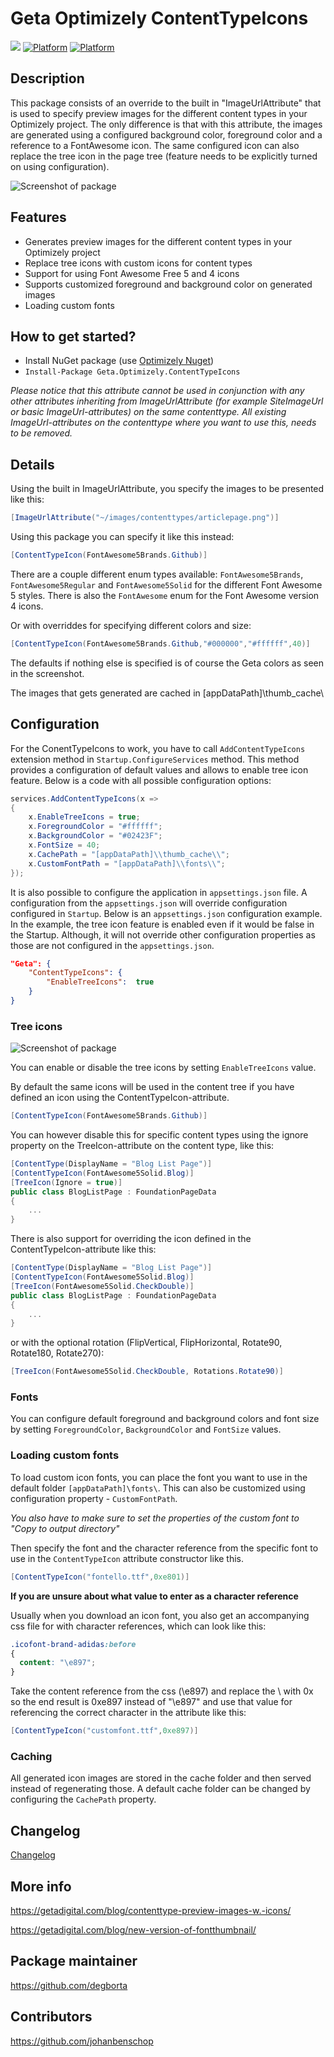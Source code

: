 # Geta Optimizely ContentTypeIcons

![](http://tc.geta.no/app/rest/builds/buildType:(id:GetaPackages_OptimizelyContentTypeIcons_00ci),branch:master/statusIcon)
[![Platform](https://img.shields.io/badge/Platform-.NET%205-blue.svg?style=flat)](https://docs.microsoft.com/en-us/dotnet/)
[![Platform](https://img.shields.io/badge/Episerver-%2012-orange.svg?style=flat)](http://world.episerver.com/cms/)

## Description
This package consists of an override to the built in "ImageUrlAttribute" that is used to specify preview images for the different content types in your Optimizely project. The only difference is that with this attribute, the images are generated using a configured background color, foreground color and a reference to a FontAwesome icon. The same configured icon can also replace the tree icon in the page tree (feature needs to be explicitly turned on using configuration).

![Screenshot of package](/images/fontthumbnail_overview.jpg)

## Features
* Generates preview images for the different content types in your Optimizely project
* Replace tree icons with custom icons for content types
* Support for using Font Awesome Free 5 and 4 icons
* Supports customized foreground and background color on generated images
* Loading custom fonts

## How to get started?
* Install NuGet package (use [Optimizely Nuget](http://nuget.episerver.com))
* ``Install-Package Geta.Optimizely.ContentTypeIcons``

_Please notice that this attribute cannot be used in conjunction with any other attributes inheriting from ImageUrlAttribute (for example SiteImageUrl or basic ImageUrl-attributes) on the same contenttype. All existing ImageUrl-attributes on the contenttype where you want to use this, needs to be removed._

## Details
Using the built in ImageUrlAttribute, you specify the images to be presented like this:
```cs
[ImageUrlAttribute("~/images/contenttypes/articlepage.png")]
```

Using this package you can specify it like this instead:
```cs
[ContentTypeIcon(FontAwesome5Brands.Github)]
```
There are a couple different enum types available: `FontAwesome5Brands`, `FontAwesome5Regular` and `FontAwesome5Solid` for the different Font Awesome 5 styles. There is also the `FontAwesome` enum for the Font Awesome version 4 icons.

Or with overriddes for specifying different colors and size:
```cs
[ContentTypeIcon(FontAwesome5Brands.Github,"#000000","#ffffff",40)]
```
The defaults if nothing else is specified is of course the Geta colors as seen in the screenshot.

The images that gets generated are cached in [appDataPath]\thumb_cache\

## Configuration

For the ConentTypeIcons to work, you have to call `AddContentTypeIcons` extension method in `Startup.ConfigureServices` method. This method provides a configuration of default values and allows to enable tree icon feature. Below is a code with all possible configuration options:

```cs
services.AddContentTypeIcons(x =>
{
    x.EnableTreeIcons = true;
    x.ForegroundColor = "#ffffff";
    x.BackgroundColor = "#02423F";
    x.FontSize = 40;
    x.CachePath = "[appDataPath]\\thumb_cache\\";
    x.CustomFontPath = "[appDataPath]\\fonts\\";
});
```

It is also possible to configure the application in `appsettings.json` file. A configuration from the `appsettings.json` will override configuration configured in `Startup`. Below is an `appsettings.json` configuration example. In the example, the tree icon feature is enabled even if it would be false in the Startup. Although, it will not override other configuration properties as those are not configured in the `appsettings.json`.

```json
"Geta": {
    "ContentTypeIcons": {
        "EnableTreeIcons":  true
    }
}
```

### Tree icons

![Screenshot of package](/images/treeicon_overview.jpg)

You can enable or disable the tree icons by setting `EnableTreeIcons` value.

By default the same icons will be used in the content tree if you have defined an icon using the ContentTypeIcon-attribute.
```cs
[ContentTypeIcon(FontAwesome5Brands.Github)]
```

You can however disable this for specific content types using the ignore property on the TreeIcon-attribute on the content type, like this:

```cs
[ContentType(DisplayName = "Blog List Page")]
[ContentTypeIcon(FontAwesome5Solid.Blog)]
[TreeIcon(Ignore = true)]
public class BlogListPage : FoundationPageData
{
    ...
}
```

There is also support for overriding the icon defined in the ContentTypeIcon-attribute like this:
```cs
[ContentType(DisplayName = "Blog List Page")]
[ContentTypeIcon(FontAwesome5Solid.Blog)]
[TreeIcon(FontAwesome5Solid.CheckDouble)]
public class BlogListPage : FoundationPageData
{
    ...
}
```

or with the optional rotation (FlipVertical, FlipHorizontal, Rotate90, Rotate180, Rotate270):
```cs
[TreeIcon(FontAwesome5Solid.CheckDouble, Rotations.Rotate90)]
```

### Fonts

You can configure default foreground and background colors and font size by setting `ForegroundColor`, `BackgroundColor` and `FontSize` values.

### Loading custom fonts

To load custom icon fonts, you can place the font you want to use in the default folder `[appDataPath]\fonts\`. This can also be customized using configuration property - `CustomFontPath`.

_You also have to make sure to set the properties of the custom font to "Copy to output directory"_

Then specify the font and the character reference from the specific font to use in the `ContentTypeIcon` attribute constructor like this.

```cs
[ContentTypeIcon("fontello.ttf",0xe801)]
```

**If you are unsure about what value to enter as a character reference**

Usually when you download an icon font, you also get an accompanying css file for with character references, which can look like this:
```css
.icofont-brand-adidas:before
{
  content: "\e897";
}
```

Take the content reference from the css (\e897) and replace the \ with 0x so the end result is 0xe897 instead of "\e897" and use that value for referencing the correct character in the attribute like this:

```cs
[ContentTypeIcon("customfont.ttf",0xe897)]
```

### Caching

All generated icon images are stored in the cache folder and then served instead of regenerating those. A default cache folder can be changed by configuring the `CachePath` property.

## Changelog

[Changelog](CHANGELOG.md)


## More info
https://getadigital.com/blog/contenttype-preview-images-w.-icons/

https://getadigital.com/blog/new-version-of-fontthumbnail/

## Package maintainer
https://github.com/degborta

## Contributors
https://github.com/johanbenschop
